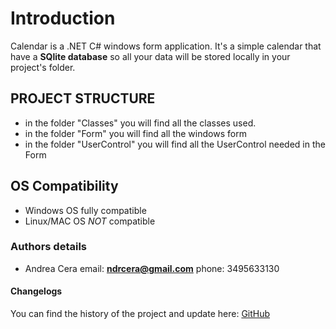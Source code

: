 # Introduction
Calendar is a .NET C# windows form application. It's a simple calendar that have a **SQlite database** so all your data will be stored locally in your project's folder.

## PROJECT STRUCTURE
 
- in the folder "Classes" you will find all the classes used.
- in the folder "Form" you will find all the windows form
- in the folder "UserControl" you will find all the UserControl needed in the Form

## OS Compatibility
- Windows OS fully compatible
- Linux/MAC OS *NOT* compatible

### Authors details

- Andrea Cera email: **ndrcera@gmail.com** phone: 3495633130 

#### Changelogs

You can find the history of the project and update here: [GitHub](https://github.com/Arial-js/Calendar-.NET)